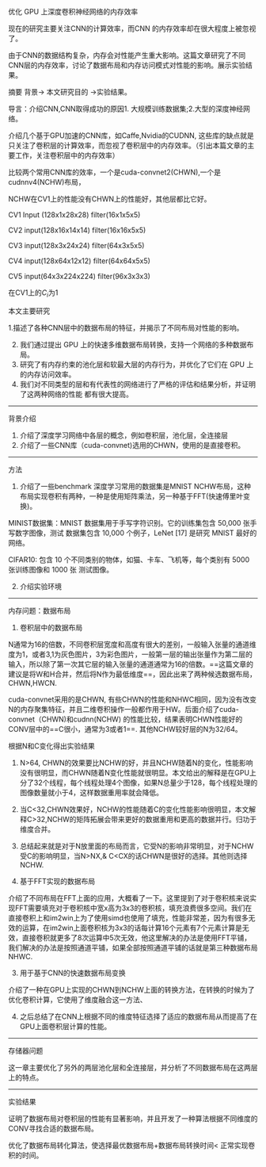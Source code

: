 优化 GPU 上深度卷积神经网络的内存效率

现在的研究主要关注CNN的计算效率，而CNN 的内存效率却在很大程度上被忽视了。

由于CNN的数据结构复杂，内存会对性能产生重大影响。这篇文章研究了不同CNN层的内存效率，讨论了数据布局和内存访问模式对性能的影响。展示实验结果。

摘要 背景-> 本文研究目的 ->实验结果。

导言：介绍CNN,CNN取得成功的原因1. 大规模训练数据集;2.大型的深度神经网络。

介绍几个基于GPU加速的CNN库，如Caffe,Nvidia的CUDNN, 这些库的缺点就是只关注了卷积层的计算效率，而忽视了卷积层中的内存效率。（引出本篇文章的主要工作，关注卷积层中的内存效率）

比较两个常用CNN库的效率，一个是cuda-convnet2(CHWN),一个是cudnnv4(NCHW)布局，

NCHW在CV1上的性能没有CHWN上的性能好，其他层都比它好。

CV1 Input (128x1x28x28) filter(16x1x5x5)

CV2 input(128x16x14x14) filter(16x16x5x5)

CV3 input(128x3x24x24) filter(64x3x5x5)

CV4 input(128x64x12x12) filter(64x64x5x5)

CV5 input(64x3x224x224) filter(96x3x3x3)

在CV1上的$C_i$为1

本文主要研究

1.描述了各种CNN层中的数据布局的特征，并揭示了不同布局对性能的影响。

2. 我们通过提出 GPU 上的快速多维数据布局转换，支持一个网络的多种数据布局。
3. 研究了有内存约束的池化层和软最大层的内存行为，并优化了它们在 GPU 上的内存访问效率。
4. 我们对不同类型的层和有代表性的网络进行了严格的评估和结果分析，并证明了这两种网络的性能
   都有很大提高。

---

背景介绍

1. 介绍了深度学习网络中各层的概念，例如卷积层，池化层，全连接层
2. 介绍了一些CNN库（cuda-convnet)选用的CHWN，使用的是直接卷积。

---

方法

1. 介绍了一些benchmark 深度学习常用的数据集是MNIST NCHW布局，这种布局实现卷积有两种，一种是使用矩阵乘法，另一种基于FFT(快速傅里叶变换)。

MINIST数据集：MNIST 数据集用于手写字符识别。它的训练集包含 50,000 张手写数字图像，测试
数据集包含 10,000 个例子，LeNet [17] 是研究 MNIST 最好的网络。

CIFAR10: 包含 10 个不同类别的物体，如猫、卡车、飞机等，每个类别有 5000 张训练图像和 1000 张
测试图像。

2. 介绍实验环境

---

内存问题：数据布局

1. 卷积层中的数据布局

N通常为16的倍数，不同卷积层宽度和高度有很大的差别，一般输入张量的通道维度为1，或者3,1为灰色图片，3为彩色图片，一般第一层的输出张量作为第二层的输入，所以除了第一次其它层的输入张量的通道通常为16的倍数。==这篇文章的建议是将W和H合并，然后将N作为最低维度==，因此出来了两种候选数据布局，CHWN,HWCN.

cuda-convnet采用的是CHWN, 有些CHWN的性能和NHWC相同，因为没有改变N的内存聚集特征，并且二维卷积操作一般都作用于HW。后面介绍了cuda-convnet（CHWN)和cudnn(NCHW) 的性能比较，结果表明CHWN性能好的CONV层中的==C很小，通常为3或者1==. 其他NCHW较好层的N为32/64。

根据N和C变化得出实验结果

1. N>64, CHWN的效果要比NCHW的好，并且NCHW随着N的变化，性能影响没有很明显，而CHWN随着N变化性能就很明显。本文给出的解释是在GPU上分了32个线程，每个线程处理4个图像，如果N总量少于128，每个线程处理的图像数量就小于4，这样数据重用率就会降低。
2. 当C<32,CHWN效果好，NCHW的性能随着C的变化性能影响很明显，本文解释C>32,NCHW的矩阵拓展会带来更好的数据重用和更高的数据并行。归功于维度合并。
3. 总结起来就是对于N放里面的布局而言，它受N的影响非常明显，对于NCHW受C的影响明显，当N>NX,& C<CX的话CHWN是很好的选择。其他则选择NCHW.



2. 基于FFT实现的数据布局

介绍了不同布局在FFT上面的应用，大概看了一下。这里提到了对于卷积核来说实现FFT需要填充对于卷积核中宽x高为3x3的卷积核，填充浪费很多空间。我们在直接卷积上和im2win上为了使用simd也使用了填充，性能非常差，因为有很多无效的运算，在im2win上面卷积核为3x3的话每计算16个元素有7个元素计算是无效，直接卷积就更多了8次运算中5次无效，他这里解决的办法是使用FFT平铺，我们解决的办法是按照通道平铺，如果全部按照通道平铺的话就是第三种数据布局NHWC.

3. 用于基于CNN的快速数据布局变换

介绍了一种在GPU上实现的CHWN到NCHW上面的转换方法，在转换的时候为了优化卷积计算，它使用了维度融合这一方法、

4. 之后总结了在CNN上根据不同的维度特征选择了适应的数据布局从而提高了在GPU上面卷积层计算的性能。

---

存储器问题

这一章主要优化了另外的两层池化层和全连接层，并分析了不同数据布局在这两层上的特点。

---

实验结果

证明了数据布局对卷积层的性能有显著影响，并且开发了一种算法根据不同维度的CONV寻找合适的数据布局。

优化了数据布局转化算法，使选择最优数据布局+数据布局转换时间< 正常实现卷积的时间。